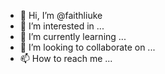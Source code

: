 - 👋 Hi, I’m @faithliuke
- 👀 I’m interested in ...
- 🌱 I’m currently learning ...
- 💞️ I’m looking to collaborate on ...
- 📫 How to reach me ...

<!---
faithliuke/faithliuke is a ✨ special ✨ repository because its `README.md` (this file) appears on your GitHub profile.
You can click the Preview link to take a look at your changes.
--->
